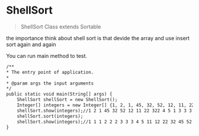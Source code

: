 # ShellSort


> ShellSort Class extends Sortable

the importance think about shell sort is that devide the array and use insert sort again and again

You can run main method to test.

```html
/**
* The entry point of application.
*
* @param args the input arguments
*/
public static void main(String[] args) {
    ShellSort shellSort = new ShellSort();
    Integer[] integers = new Integer[] {1, 2, 1, 45, 32, 52, 12, 11, 22, 322, 4, 5, 1, 3, 3, 3, 2, 2};
    shellSort.show(integers);//1 2 1 45 32 52 12 11 22 322 4 5 1 3 3 3 2 2
    shellSort.sort(integers);
    shellSort.show(integers);//1 1 1 2 2 2 3 3 3 4 5 11 12 22 32 45 52 322
}
```

